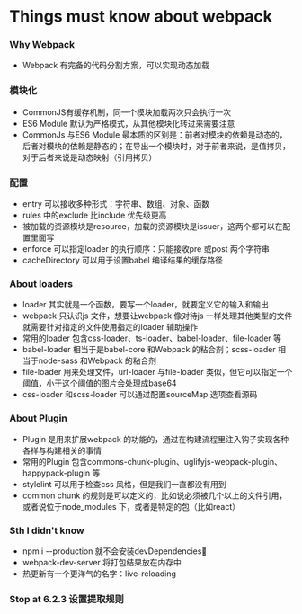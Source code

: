 # Things must know about webpack

### Why Webpack
- Webpack 有完备的代码分割方案，可以实现动态加载

### 模块化
- CommonJS有缓存机制，同一个模块加载两次只会执行一次
- ES6 Module 默认为严格模式，从其他模块化转过来需要注意
- CommonJs 与ES6 Module 最本质的区别是：前者对模块的依赖是动态的，后者对模块的依赖是静态的；在导出一个模块时，对于前者来说，是值拷贝，对于后者来说是动态映射（引用拷贝）

### 配置
- entry 可以接收多种形式：字符串、数组、对象、函数
- rules 中的exclude 比include 优先级更高
- 被加载的资源模块是resource，加载的资源模块是issuer，这两个都可以在配置里面写
- enforce 可以指定loader 的执行顺序：只能接收pre 或post 两个字符串
- cacheDirectory 可以用于设置babel 编译结果的缓存路径

### About loaders
- loader 其实就是一个函数，要写一个loader，就要定义它的输入和输出
- webpack 只认识js 文件，想要让webpack 像对待js 一样处理其他类型的文件就需要针对指定的文件使用指定的loader 辅助操作
- 常用的loader 包含css-loader、ts-loader、babel-loader、file-loader 等
- babel-loader 相当于是babel-core 和Webpack 的粘合剂；scss-loader 相当于node-sass 和Webpack 的粘合剂
- file-loader 用来处理文件，url-loader 与file-loader 类似，但它可以指定一个阈值，小于这个阈值的图片会处理成base64
- css-loader 和scss-loader 可以通过配置sourceMap 选项查看源码

### About Plugin
- Plugin 是用来扩展webpack 的功能的，通过在构建流程里注入钩子实现各种各样与构建相关的事情
- 常用的Plugin 包含commons-chunk-plugin、uglifyjs-webpack-plugin、happypack-plugin 等
- stylelint 可以用于检查css 风格，但是我们一直都没有用到
- common chunk 的规则是可以定义的，比如说必须被几个以上的文件引用，或者说位于node_modules 下，或者是特定的包（比如react）

### Sth I didn't know
- npm i --production 就不会安装devDependencies
- webpack-dev-server 将打包结果放在内存中
- 热更新有一个更洋气的名字：live-reloading


### Stop at 6.2.3 设置提取规则
 